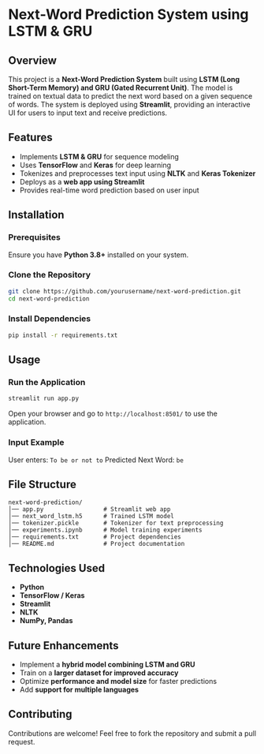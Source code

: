 # Next-Word Prediction System using LSTM & GRU

## Overview
This project is a **Next-Word Prediction System** built using **LSTM (Long Short-Term Memory) and GRU (Gated Recurrent Unit)**. The model is trained on textual data to predict the next word based on a given sequence of words. The system is deployed using **Streamlit**, providing an interactive UI for users to input text and receive predictions.

## Features
- Implements **LSTM & GRU** for sequence modeling
- Uses **TensorFlow** and **Keras** for deep learning
- Tokenizes and preprocesses text input using **NLTK** and **Keras Tokenizer**
- Deploys as a **web app using Streamlit**
- Provides real-time word prediction based on user input

## Installation
### Prerequisites
Ensure you have **Python 3.8+** installed on your system.

### Clone the Repository
```sh
git clone https://github.com/yourusername/next-word-prediction.git
cd next-word-prediction
```

### Install Dependencies
```sh
pip install -r requirements.txt
```

## Usage
### Run the Application
```sh
streamlit run app.py
```
Open your browser and go to `http://localhost:8501/` to use the application.

### Input Example
User enters: `To be or not to`
Predicted Next Word: `be`

## File Structure
```
next-word-prediction/
│── app.py                 # Streamlit web app
│── next_word_lstm.h5      # Trained LSTM model
│── tokenizer.pickle       # Tokenizer for text preprocessing
│── experiments.ipynb      # Model training experiments
│── requirements.txt       # Project dependencies
│── README.md              # Project documentation
```

## Technologies Used
- **Python**
- **TensorFlow / Keras**
- **Streamlit**
- **NLTK**
- **NumPy, Pandas**

## Future Enhancements
- Implement a **hybrid model combining LSTM and GRU**
- Train on a **larger dataset for improved accuracy**
- Optimize **performance and model size** for faster predictions
- Add **support for multiple languages**

## Contributing
Contributions are welcome! Feel free to fork the repository and submit a pull request.


